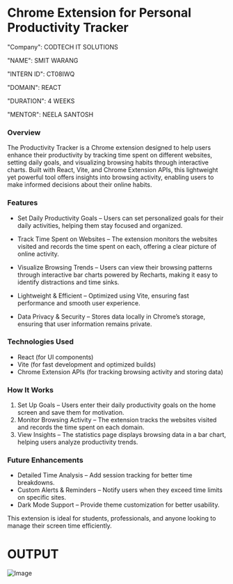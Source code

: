 # Chrome Extension for Personal Productivity Tracker

"Company": CODTECH IT SOLUTIONS

"NAME": SMIT WARANG

"INTERN ID": CT08IWQ

"DOMAIN": REACT

"DURATION": 4 WEEKS

"MENTOR": NEELA SANTOSH

### Overview  

The Productivity Tracker is a Chrome extension designed to help users enhance their productivity by tracking time spent on different websites, setting daily goals, and visualizing browsing habits through interactive charts. Built with React, Vite, and Chrome Extension APIs, this lightweight yet powerful tool offers insights into browsing activity, enabling users to make informed decisions about their online habits.  

### Features  

- Set Daily Productivity Goals – Users can set personalized goals for their daily activities, helping them stay focused and organized.  

- Track Time Spent on Websites – The extension monitors the websites visited and records the time spent on each, offering a clear picture of online activity.  

- Visualize Browsing Trends – Users can view their browsing patterns through interactive bar charts powered by Recharts, making it easy to identify distractions and time sinks.  

- Lightweight & Efficient – Optimized using Vite, ensuring fast performance and smooth user experience.  

- Data Privacy & Security – Stores data locally in Chrome’s storage, ensuring that user information remains private.  

### Technologies Used  

- React (for UI components)  
- Vite (for fast development and optimized builds)  
- Chrome Extension APIs (for tracking browsing activity and storing data)

### How It Works  

1. Set Up Goals – Users enter their daily productivity goals on the home screen and save them for motivation.  
2. Monitor Browsing Activity – The extension tracks the websites visited and records the time spent on each domain.  
3. View Insights – The statistics page displays browsing data in a bar chart, helping users analyze productivity trends.  

### Future Enhancements  

- Detailed Time Analysis – Add session tracking for better time breakdowns.  
- Custom Alerts & Reminders – Notify users when they exceed time limits on specific sites.  
- Dark Mode Support – Provide theme customization for better usability.  

This extension is ideal for students, professionals, and anyone looking to manage their screen time efficiently.

# OUTPUT

![Image](https://github.com/user-attachments/assets/d7df1afa-c1a3-480f-858f-4283da36298e)

